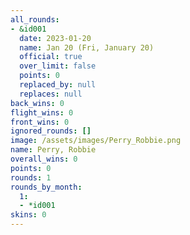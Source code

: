 ```yaml
---
all_rounds:
- &id001
  date: 2023-01-20
  name: Jan 20 (Fri, January 20)
  official: true
  over_limit: false
  points: 0
  replaced_by: null
  replaces: null
back_wins: 0
flight_wins: 0
front_wins: 0
ignored_rounds: []
image: /assets/images/Perry_Robbie.png
name: Perry, Robbie
overall_wins: 0
points: 0
rounds: 1
rounds_by_month:
  1:
  - *id001
skins: 0
---
```

